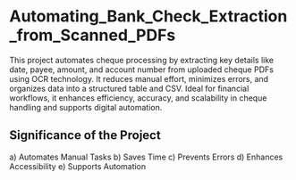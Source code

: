 # Automating_Bank_Check_Extraction_from_Scanned_PDFs
This project automates cheque processing by extracting key details like date, payee, amount, and account number from uploaded cheque PDFs using OCR technology. It reduces manual effort, minimizes errors, and organizes data into a structured table and CSV. Ideal for financial workflows, it enhances efficiency, accuracy, and scalability in cheque handling and supports digital automation.

## Significance of the Project
a)	Automates Manual Tasks
b)	Saves Time
c)	Prevents Errors
d)	Enhances Accessibility
e)	Supports Automation
